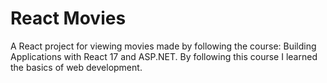 # React Movies
A React project for viewing movies made by following the course: Building Applications with React 17 and ASP.NET. By following this course I learned the basics of web development.

